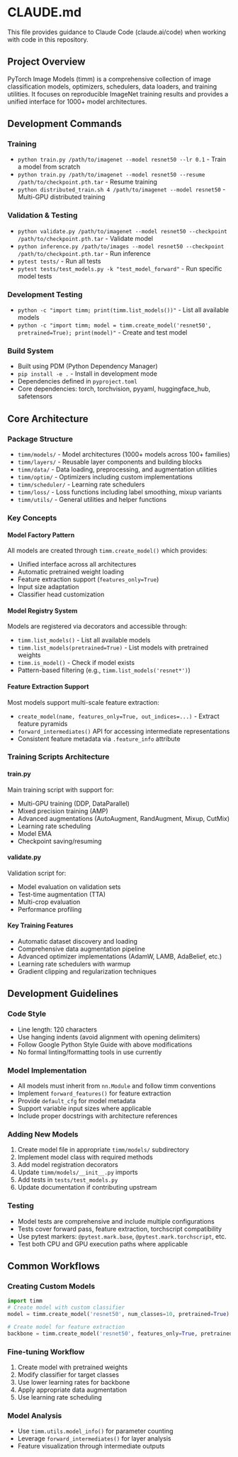 # CLAUDE.md

This file provides guidance to Claude Code (claude.ai/code) when working with code in this repository.

## Project Overview

PyTorch Image Models (timm) is a comprehensive collection of image classification models, optimizers, schedulers, data loaders, and training utilities. It focuses on reproducible ImageNet training results and provides a unified interface for 1000+ model architectures.

## Development Commands

### Training
- `python train.py /path/to/imagenet --model resnet50 --lr 0.1` - Train a model from scratch
- `python train.py /path/to/imagenet --model resnet50 --resume /path/to/checkpoint.pth.tar` - Resume training
- `python distributed_train.sh 4 /path/to/imagenet --model resnet50` - Multi-GPU distributed training

### Validation & Testing
- `python validate.py /path/to/imagenet --model resnet50 --checkpoint /path/to/checkpoint.pth.tar` - Validate model
- `python inference.py /path/to/images --model resnet50 --checkpoint /path/to/checkpoint.pth.tar` - Run inference
- `pytest tests/` - Run all tests
- `pytest tests/test_models.py -k "test_model_forward"` - Run specific model tests

### Development Testing
- `python -c "import timm; print(timm.list_models())"` - List all available models
- `python -c "import timm; model = timm.create_model('resnet50', pretrained=True); print(model)"` - Create and test model

### Build System
- Built using PDM (Python Dependency Manager)
- `pip install -e .` - Install in development mode
- Dependencies defined in `pyproject.toml`
- Core dependencies: torch, torchvision, pyyaml, huggingface_hub, safetensors

## Core Architecture

### Package Structure
- `timm/models/` - Model architectures (1000+ models across 100+ families)
- `timm/layers/` - Reusable layer components and building blocks
- `timm/data/` - Data loading, preprocessing, and augmentation utilities
- `timm/optim/` - Optimizers including custom implementations
- `timm/scheduler/` - Learning rate schedulers
- `timm/loss/` - Loss functions including label smoothing, mixup variants
- `timm/utils/` - General utilities and helper functions

### Key Concepts

#### Model Factory Pattern
All models are created through `timm.create_model()` which provides:
- Unified interface across all architectures
- Automatic pretrained weight loading
- Feature extraction support (`features_only=True`)
- Input size adaptation
- Classifier head customization

#### Model Registry System
Models are registered via decorators and accessible through:
- `timm.list_models()` - List all available models
- `timm.list_models(pretrained=True)` - List models with pretrained weights
- `timm.is_model()` - Check if model exists
- Pattern-based filtering (e.g., `timm.list_models('resnet*')`)

#### Feature Extraction Support
Most models support multi-scale feature extraction:
- `create_model(name, features_only=True, out_indices=...)` - Extract feature pyramids
- `forward_intermediates()` API for accessing intermediate representations
- Consistent feature metadata via `.feature_info` attribute

### Training Scripts Architecture

#### train.py
Main training script with support for:
- Multi-GPU training (DDP, DataParallel)
- Mixed precision training (AMP)
- Advanced augmentations (AutoAugment, RandAugment, Mixup, CutMix)
- Learning rate scheduling
- Model EMA
- Checkpoint saving/resuming

#### validate.py
Validation script for:
- Model evaluation on validation sets
- Test-time augmentation (TTA)
- Multi-crop evaluation
- Performance profiling

#### Key Training Features
- Automatic dataset discovery and loading
- Comprehensive data augmentation pipeline
- Advanced optimizer implementations (AdamW, LAMB, AdaBelief, etc.)
- Learning rate schedulers with warmup
- Gradient clipping and regularization techniques

## Development Guidelines

### Code Style
- Line length: 120 characters
- Use hanging indents (avoid alignment with opening delimiters)
- Follow Google Python Style Guide with above modifications
- No formal linting/formatting tools in use currently

### Model Implementation
- All models must inherit from `nn.Module` and follow timm conventions
- Implement `forward_features()` for feature extraction
- Provide `default_cfg` for model metadata
- Support variable input sizes where applicable
- Include proper docstrings with architecture references

### Adding New Models
1. Create model file in appropriate `timm/models/` subdirectory
2. Implement model class with required methods
3. Add model registration decorators
4. Update `timm/models/__init__.py` imports
5. Add tests in `tests/test_models.py`
6. Update documentation if contributing upstream

### Testing
- Model tests are comprehensive and include multiple configurations
- Tests cover forward pass, feature extraction, torchscript compatibility
- Use pytest markers: `@pytest.mark.base`, `@pytest.mark.torchscript`, etc.
- Test both CPU and GPU execution paths where applicable

## Common Workflows

### Creating Custom Models
```python
import timm
# Create model with custom classifier
model = timm.create_model('resnet50', num_classes=10, pretrained=True)

# Create model for feature extraction
backbone = timm.create_model('resnet50', features_only=True, pretrained=True)
```

### Fine-tuning Workflow
1. Create model with pretrained weights
2. Modify classifier for target classes
3. Use lower learning rates for backbone
4. Apply appropriate data augmentation
5. Use learning rate scheduling

### Model Analysis
- Use `timm.utils.model_info()` for parameter counting
- Leverage `forward_intermediates()` for layer analysis
- Feature visualization through intermediate outputs